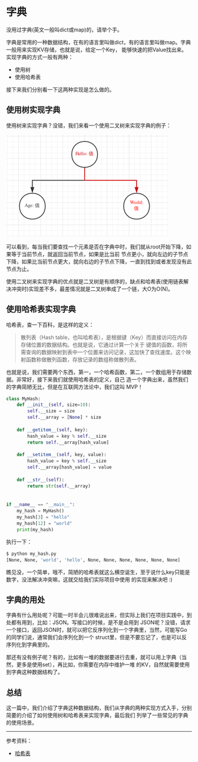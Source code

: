 # 字典

没用过字典(英文一般叫dict或map)的，请举个手。

字典是常用的一种数据结构，在有的语言里叫做dict，有的语言里叫做map。字典一般用来实现KV存储，也就是说，给定一个Key，
能够快速的把Value找出来。实现字典的方式一般有两种：

- 使用树
- 使用哈希表

接下来我们分别看一下这两种实现是怎么做的。

## 使用树实现字典

使用树来实现字典？没错，我们来看一个使用二叉树来实现字典的例子：

![二叉树实现字典](./img/binary_tree_dict.png)

可以看到，每当我们要查找一个元素是否在字典中时，我们就从root开始下降，如果等于当前节点，就返回当前节点，如果是比当前
节点更小，就向左边的子节点下降，如果比当前节点更大，就向右边的子节点下降，一直到找到或者发现没有此节点为止。

使用二叉树来实现字典的优点就是二叉树是有顺序的，缺点和哈希表(使用链表解决冲突时)实现差不多，最差情况就是二叉树串成了一个链，大O为O(N)。

## 使用哈希表实现字典

哈希表，查一下百科，是这样的定义：

> 散列表（Hash table，也叫哈希表），是根据键（Key）而直接访问在内存存储位置的数据结构。也就是说，它通过计算一个关于
> 键值的函数，将所需查询的数据映射到表中一个位置来访问记录，这加快了查找速度。这个映射函数称做散列函数，存放记录的数组称做散列表。

也就是说，我们需要两个东西，第一，一个哈希函数，第二，一个数组用于存储数据。非常好，接下来我们就使用哈希表的定义，自己
造一个字典出来，虽然我们的字典简陋无比，但是在互联网方法论中，我们这叫 MVP！

```python
class MyHash:
    def __init__(self, size=10):
        self.__size = size
        self.__array = [None] * size

    def __getitem__(self, key):
        hash_value = key % self.__size
        return self.__array[hash_value]

    def __setitem__(self, key, value):
        hash_value = key % self.__size
        self.__array[hash_value] = value

    def __str__(self):
        return str(self.__array)


if __name__ == "__main__":
    my_hash = MyHash()
    my_hash[3] = "hello"
    my_hash[12] = "world"
    print(my_hash)
```

执行一下：

```bash
$ python my_hash.py
[None, None, 'world', 'hello', None, None, None, None, None, None]
```

瞧见没，一个简单，哦不，简陋的哈希表就这么横空诞生，至于说什么key只能是数字，没法解决冲突嘛，这就交给我们实际项目中使用
的实现来解决吧 :)

## 字典的用处

字典有什么用处呢？可能一时半会儿很难说出来，但实际上我们在项目实践中，到处都有用到，比如：JSON。写接口的时候，是不是会用到
JSON呢？没错，请求一个接口，返回JSON时，就可以把它反序列化到一个字典里，当然，可能写Go的同学们说，通常我们会序列化到一个
struct里，但是不要忘记了，也是可以反序列化到字典里的。

那还有没有例子呢？有的，比如有一堆的数据要进行去重，就可以用上字典（当然，更多是使用set），再比如，你需要在内存中维护一堆
的KV，自然就需要使用到字典这种数据结构了。

## 总结

这一篇中，我们介绍了字典这种数据结构，我们从字典的两种实现方式入手，分别简要的介绍了如何使用树和哈希表来实现字典，最后我们
列举了一些常见的字典的使用场景。

---

参考资料：

- [哈希表](https://zh.wikipedia.org/wiki/%E5%93%88%E5%B8%8C%E8%A1%A8)
